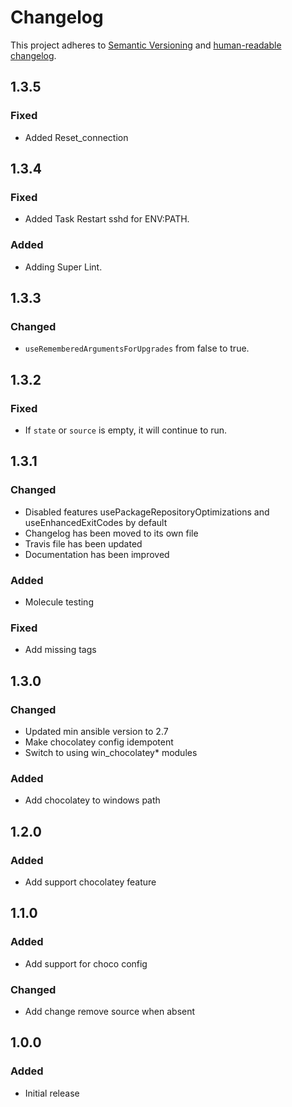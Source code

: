 # Changelog

This project adheres to [Semantic Versioning](https://semver.org/spec/v2.0.0.html)
and [human-readable changelog](https://keepachangelog.com/en/1.0.0/).

## 1.3.5

### Fixed

- Added Reset_connection

## 1.3.4

### Fixed

- Added Task Restart sshd for ENV:PATH.

### Added

- Adding Super Lint.

## 1.3.3

### Changed

- `useRememberedArgumentsForUpgrades` from false to true.

## 1.3.2

### Fixed

- If `state` or `source` is empty, it will continue to run.

## 1.3.1

### Changed

- Disabled features usePackageRepositoryOptimizations and useEnhancedExitCodes by default
- Changelog has been moved to its own file
- Travis file has been updated
- Documentation has been improved

### Added

- Molecule testing

### Fixed

- Add missing tags

## 1.3.0

### Changed

- Updated min ansible version to 2.7
- Make chocolatey config idempotent
- Switch to using win_chocolatey\* modules

### Added

- Add chocolatey to windows path

## 1.2.0

### Added

- Add support chocolatey feature

## 1.1.0

### Added

- Add support for choco config

### Changed

- Add change remove source when absent

## 1.0.0

### Added

- Initial release
